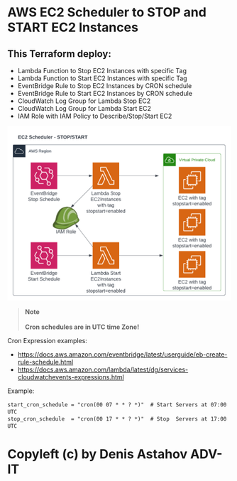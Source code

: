 # AWS EC2 Scheduler to STOP and START EC2 Instances

## This Terraform deploy:
 - Lambda Function to Stop EC2 Instances with specific Tag
 - Lambda Function to Start EC2 Instances with specific Tag
 - EventBridge Rule to Stop EC2 Instances by CRON schedule
 - EventBridge Rule to Start EC2 Instances by CRON schedule
 - CloudWatch Log Group for Lambda Stop EC2
 - CloudWatch Log Group for Lambda Start EC2
 - IAM Role with IAM Policy to Describe/Stop/Start EC2

<img src="readme.png"><br>
> __Note__ <br><br>
<b>Cron schedules are in UTC time Zone!</b>

Cron Expression examples:
 * https://docs.aws.amazon.com/eventbridge/latest/userguide/eb-create-rule-schedule.html
 * https://docs.aws.amazon.com/lambda/latest/dg/services-cloudwatchevents-expressions.html

Example:
```
start_cron_schedule = "cron(00 07 * * ? *)"  # Start Servers at 07:00 UTC
stop_cron_schedule  = "cron(00 17 * * ? *)"  # Stop  Servers at 17:00 UTC
```

# Copyleft (c) by Denis Astahov ADV-IT
